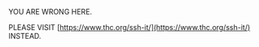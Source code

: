 
YOU ARE WRONG HERE. 

PLEASE VISIT [https://www.thc.org/ssh-it/](https://www.thc.org/ssh-it/) INSTEAD.

